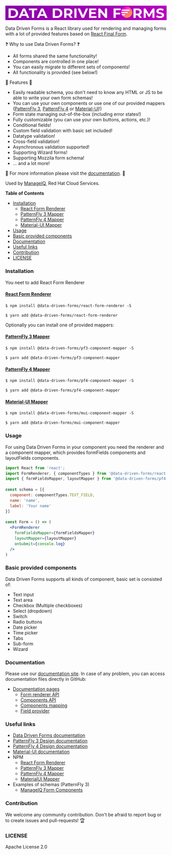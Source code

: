 [![Data Driven Form logo](images/logo.png)](https://data-driven-forms.org/)

Data Driven Forms is a React library used for rendering and managing forms with a lot of provided features based on [React Final Form](https://github.com/final-form/react-final-form).

:question: Why to use Data Driven Forms? :question:
- All forms shared the same functionality!
- Components are controlled in one place!
- You can easily migrate to different sets of components!
- All functionality is provided (see below!)

:tada: Features :tada:
- Easily readable schema, you don't need to know any HTML or JS to be able to write your own form schemas!
- You can use your own components or use one of our provided mappers ([PatternFly 3](https://patternfly-react.surge.sh/patternfly-3/index.html), [PatternFly 4](https://patternfly-react.surge.sh/patternfly-4/) or [Material-UI](https://material-ui.com/)!)
- Form state managing out-of-the-box (including error states!)
- Fully customizable (you can use your own buttons, actions, etc.)!
- Conditional fields!
- Custom field validation with basic set included!
- Datatype validation!
- Cross-field validation!
- Asynchronous validation supported!
- Supporting Wizard forms!
- Supporting Mozzila form schema!
- ... and a lot more!

:book: For more information please visit the [documentation](https://data-driven-forms.org/). :book:

Used by [ManageIQ](http://manageiq.org/), Red Hat Cloud Services.

**Table of Contents**

- [Installation](#installation)
  - [React Form Renderer](#react-form-renderer)
  - [PatternFly 3 Mapper](#patternfly-3-mapper)
  - [PatternFly 4 Mapper](#patternfly-4-mapper)
  - [Material-UI Mapper](#material-ui-mapper)
- [Usage](#usage)
- [Basic provided components](#basic-provided-components)
- [Documentation](#documentation)
- [Useful links](#useful-links)
- [Contribution](#contribution)
- [LICENSE](#license)

### Installation

You neet to add React Form Renderer

#### [React Form Renderer](https://www.npmjs.com/package/@data-driven-forms/react-form-renderer)

```console
$ npm install @data-driven-forms/react-form-renderer -S
```

```console
$ yarn add @data-driven-forms/react-form-renderer
```

Optionally you can install one of provided mappers:

#### [PatternFly 3 Mapper](https://www.npmjs.com/package/@data-driven-forms/pf3-component-mapper)

```console
$ npm install @data-driven-forms/pf3-component-mapper -S
```

```console
$ yarn add @data-driven-forms/pf3-component-mapper
```

#### [PatternFly 4 Mapper](https://www.npmjs.com/package/@data-driven-forms/pf4-component-mapper)

```console
$ npm install @data-driven-forms/pf4-component-mapper -S
```

```console
$ yarn add @data-driven-forms/pf4-component-mapper
```

#### [Material-UI Mapper](https://www.npmjs.com/package/@data-driven-forms/mui-component-mapper)

```console
$ npm install @data-driven-forms/mui-component-mapper -S
```

```console
$ yarn add @data-driven-forms/mui-component-mapper
```

### Usage

For using Data Driven Forms in your component you need the renderer and a component mapper, which provides formFields components and layoutFields components.

```jsx
import React from 'react';
import FormRenderer, { componentTypes } from '@data-driven-forms/react-form-renderer';
import { formFieldsMapper, layoutMapper } from '@data-driven-forms/pf4-component-mapper';

const schema = [{
  component: componentTypes.TEXT_FIELD,
  name: 'name',
  label: 'Your name'
}]

const Form = () => (
  <FormRenderer
    formFieldsMapper={formFieldsMapper}
    layoutMapper={layoutMapper}
    onSubmit={console.log}
  />
)
```

### Basic provided components

Data Driven Forms supports all kinds of component, basic set is consisted of:

- Text input
- Text area
- Checkbox (Multiple checkboxes)
- Select (dropdown)
- Switch
- Radio buttons
- Date picker
- Time picker
- Tabs
- Sub-form
- Wizard

### Documentation

Please use our [documentation site](https://data-driven-forms.org/). In case of any problem, you can access documentation files directly in GitHub:

- [Documentation pages](packages/react-renderer-demo/src/docs-components/)
  - [Form renderer API](packages/react-renderer-demo/src/docs-components/renderer-api.md)
  - [Components API](packages/react-renderer-demo/src/docs-components/component-api.md)
  - [Components mapping](packages/react-renderer-demo/src/docs-components/component-mapping.md)
  - [Field provider](packages/react-renderer-demo/src/docs-components/field-provider.md)

### Useful links

- [Data Driven Forms documentation](https://data-driven-forms.org/)
- [PatternFly 3 Design documentation](https://www.patternfly.org/v3/)
- [PatternFly 4 Design documentation](https://www.patternfly.org/v4/)
- [Material-UI documentation](https://material-ui.com/)
- NPM
  - [React Form Renderer](https://www.npmjs.com/package/@data-driven-forms/react-form-renderer)
  - [PatternFly 3 Mapper](https://www.npmjs.com/package/@data-driven-forms/pf3-component-mapper)
  - [PatternFly 4 Mapper](https://www.npmjs.com/package/@data-driven-forms/pf4-component-mapper)
  - [MaterialUI Mapper](https://www.npmjs.com/package/@data-driven-forms/mui-component-mapper)
- Examples of schemas (PatternFly 3)
  - [ManageIQ Form Components](https://github.com/ManageIQ/manageiq-ui-classic/tree/master/app/javascript/components)

### Contribution

We welcome any community contribution. Don't be afraid to report bug or to create issues and pull-requests! :trophy:

### LICENSE

Apache License 2.0